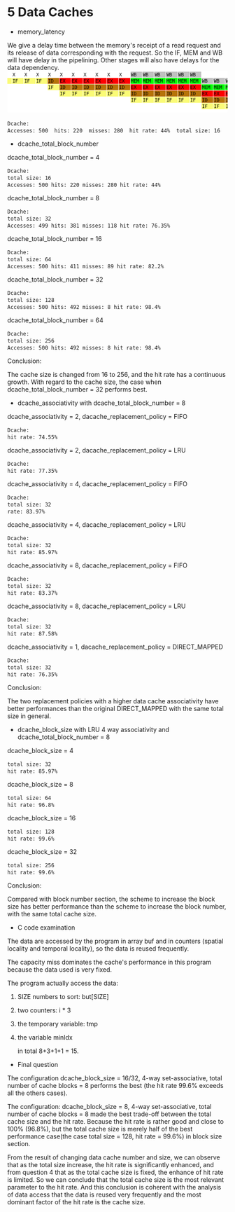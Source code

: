 # 5 Data Caches

+ memory_latency

We give a delay time between the memory's receipt of a read request and its release of data corresponding with the request. So the IF, MEM and WB will have delay in the pipelining.
Other stages will also have delays for the data dependency.
![image](img/51.png)
```
Dcache: 
Accesses: 500  hits: 220  misses: 280  hit rate: 44%  total size: 16
```
+ dcache_total_block_number

dcache_total_block_number = 4
```
Dcache: 
total size: 16
Accesses: 500 hits: 220 misses: 280 hit rate: 44%
```
dcache_total_block_number = 8
```
Dcache: 
total size: 32
Accesses: 499 hits: 381 misses: 118 hit rate: 76.35%
```

dcache_total_block_number = 16
```
Dcache:
total size: 64
Accesses: 500 hits: 411 misses: 89 hit rate: 82.2% 
```

dcache_total_block_number = 32
```
Dcache: 
total size: 128
Accesses: 500 hits: 492 misses: 8 hit rate: 98.4%
```

dcache_total_block_number = 64
```
Dcache:
total size: 256
Accesses: 500 hits: 492 misses: 8 hit rate: 98.4% 
```

Conclusion:

The cache size is changed from 16 to 256, and the hit rate has a continuous growth. With regard to the cache size, the case when  dcache_total_block_number = 32 performs best.

+ dcache_associativity with dcache_total_block_number = 8

dcache_associativity = 2, dacache_replacement_policy = FIFO
```
Dcache:
hit rate: 74.55%
```

dcache_associativity = 2, dacache_replacement_policy = LRU
```
Dcache:
hit rate: 77.35%
```
dcache_associativity = 4, dacache_replacement_policy = FIFO
```
Dcache:
total size: 32
rate: 83.97%
```

dcache_associativity = 4, dacache_replacement_policy = LRU
```
Dcache:
total size: 32
hit rate: 85.97%
```

dcache_associativity = 8, dacache_replacement_policy = FIFO
```
Dcache:
total size: 32
hit rate: 83.37%
```
dcache_associativity = 8, dacache_replacement_policy = LRU
```
Dcache:
total size: 32
hit rate: 87.58%
```
dcache_associativity = 1, dacache_replacement_policy = DIRECT_MAPPED

```
Dcache:
total size: 32
hit rate: 76.35%
```

Conclusion:

The two replacement policies with a higher data cache associativity have better performances than the original DIRECT_MAPPED with the same total size in general.

+ dcache_block_size with LRU 4 way associativity and dcache_total_block_number = 8

dcache_block_size = 4
```
total size: 32
hit rate: 85.97%
```
dcache_block_size = 8
```
total size: 64
hit rate: 96.8% 
```
dcache_block_size = 16	
```
total size: 128
hit rate: 99.6%
```
dcache_block_size = 32
```
total size: 256
hit rate: 99.6%
```
Conclusion:

Compared with block number section, the scheme to increase the block size has better performance than the scheme to increase the block number, with the same total cache size.

+ C code examination

The data are accessed by the program in array buf and in counters (spatial locality and temporal locality), so the data is reused frequently.

The capacity miss dominates the cache's performance in this program because the data used is very fixed.

The program actually access the data:

1. SIZE numbers to sort: but[SIZE]

2. two counters: i * 3

3. the temporary variable: tmp

4. the variable minIdx

   in total 8+3+1+1 = 15.

+ Final question

The configuration dcache_block_size = 16/32, 4-way set-associative, total number of cache blocks = 8 performs the best (the hit rate 99.6% exceeds all the others cases).

The configuration:  dcache_block_size = 8, 4-way set-associative, total number of cache blocks = 8 made the best trade-off between the total cache size and the hit rate. Because the hit rate is rather good and close to 100% (96.8%), but the total cache size is merely half of the best performance case(the case total size = 128, hit rate = 99.6%) in block size section. 

From the result of changing data cache number and size, we can observe that as the total size increase, the hit rate is significantly enhanced, and from question 4 that as the total cache size is fixed, the enhance of hit rate is limited. So we can conclude that the total cache size is the most relevant parameter to the hit rate. And this conclusion is coherent with the analysis of data access that the data is reused very frequently and the most dominant factor of the hit rate is the cache size.